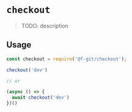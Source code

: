 # `checkout`

> TODO: description

## Usage

```js
const checkout = require('@f-git/checkout');

checkout('dev')

// or

(async () => {
  await checkout('dev')
})()
```
